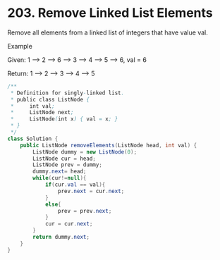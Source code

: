 # 203. Remove Linked List Elements

Remove all elements from a linked list of integers that have value val.

Example

Given: 1 --> 2 --> 6 --> 3 --> 4 --> 5 --> 6, val = 6

Return: 1 --> 2 --> 3 --> 4 --> 5

```java
/**
 * Definition for singly-linked list.
 * public class ListNode {
 *     int val;
 *     ListNode next;
 *     ListNode(int x) { val = x; }
 * }
 */
class Solution {
    public ListNode removeElements(ListNode head, int val) {
        ListNode dummy = new ListNode(0);
        ListNode cur = head;
        ListNode prev = dummy;
        dummy.next= head;
        while(cur!=null){
            if(cur.val == val){
                prev.next = cur.next;
            }
            else{
                prev = prev.next;
            }
            cur = cur.next;
        }
        return dummy.next;
    }
}
```
